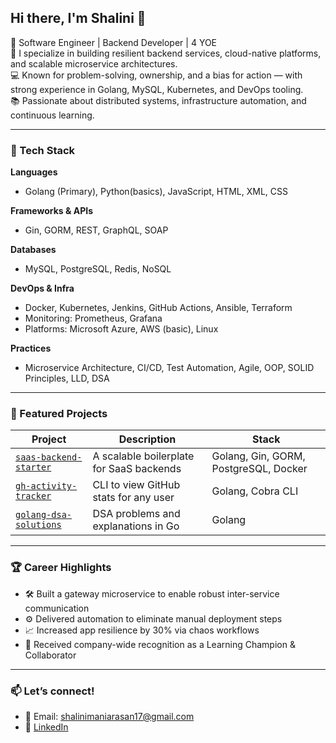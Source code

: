 ## Hi there, I'm Shalini 👋

🎯 Software Engineer | Backend Developer | 4 YOE  
🌱 I specialize in building resilient backend services, cloud-native platforms, and scalable microservice architectures.  
💻 Known for problem-solving, ownership, and a bias for action — with strong experience in Golang, MySQL, Kubernetes, and DevOps tooling.  
📚 Passionate about distributed systems, infrastructure automation, and continuous learning.

---

### 🧰 Tech Stack

**Languages**  
- Golang (Primary), Python(basics), JavaScript, HTML, XML, CSS

**Frameworks & APIs**  
- Gin, GORM, REST, GraphQL, SOAP

**Databases**  
- MySQL, PostgreSQL, Redis, NoSQL

**DevOps & Infra**  
- Docker, Kubernetes, Jenkins, GitHub Actions, Ansible, Terraform  
- Monitoring: Prometheus, Grafana  
- Platforms: Microsoft Azure, AWS (basic), Linux

**Practices**  
- Microservice Architecture, CI/CD, Test Automation, Agile, OOP, SOLID Principles, LLD, DSA

---

### 📘 Featured Projects

| Project | Description | Stack |
|--------|-------------|-------|
| [`saas-backend-starter`](https://github.com/shalini1799/saas-backend-starter) | A scalable boilerplate for SaaS backends | Golang, Gin, GORM, PostgreSQL, Docker |
| [`gh-activity-tracker`](https://github.com/shalini1799/gh-activity-tracker) | CLI to view GitHub stats for any user | Golang, Cobra CLI |
| [`golang-dsa-solutions`](https://github.com/shalini1799/golang-dsa-solutions) | DSA problems and explanations in Go | Golang |

---

### 🏆 Career Highlights

- 🛠 Built a gateway microservice to enable robust inter-service communication  
- ⚙️ Delivered automation to eliminate manual deployment steps  
- 📈 Increased app resilience by 30% via chaos workflows  
- 🏅 Received company-wide recognition as a Learning Champion & Collaborator

---

### 📫 Let’s connect!

- 📧 Email: shalinimaniarasan17@gmail.com  
- 💼 [LinkedIn](https://linkedin.com/in/shalinimaniarasan)


